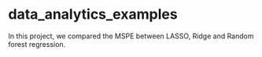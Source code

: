 # data_analytics_examples

In this project, we compared the MSPE between LASSO, Ridge and Random forest regression. 
